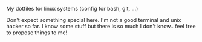 My dotfiles for linux systems (config for bash, git, ...)

Don't expect something special here. I'm not a good terminal and unix hacker so far.
I know some stuff but there is so much I don't know.. feel free to propose things to me!

